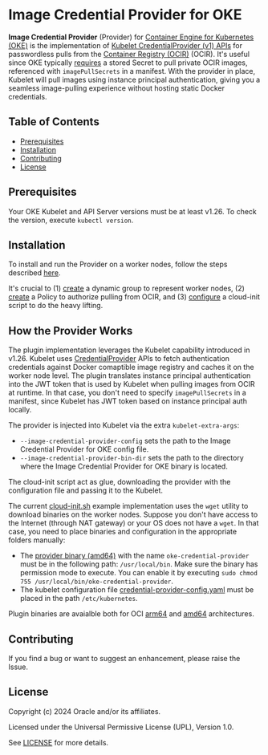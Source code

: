 # Image Credential Provider for OKE

<b>Image Credential Provider</b> (Provider) for  [Container Engine for Kubernetes (OKE)](https://www.oracle.com/cloud/cloud-native/container-engine-kubernetes/) is the implementation of [Kubelet CredentialProvider (v1) APIs](https://kubernetes.io/docs/reference/config-api/kubelet-credentialprovider.v1/) for passwordless pulls from the [Container Registry (OCIR)](https://www.oracle.com/cloud/cloud-native/container-registry/) (OCIR). It's useful since OKE typically [requires](https://docs.oracle.com/en-us/iaas/Content/ContEng/Tasks/contengpullingimagesfromocir.htm) a stored Secret to pull private OCIR images, referenced with `imagePullSecrets` in a manifest. With the provider in place, Kubelet will pull images using instance principal authentication, giving you a seamless image-pulling experience without hosting static Docker credentials.

## Table of Contents
- [Prerequisites](#prerequisites)
- [Installation](#installation)
- [Contributing](#contributing)
- [License](#license)

## Prerequisites 
Your OKE Kubelet and API Server versions must be at least v1.26. To check the version, execute `kubectl version`.


## Installation
To install and run the Provider on a worker nodes, follow the steps described [here](/examples/run-on-worker-instance-principal/). 

It's crucial to (1) [create](#1-create-dynamic-group-for-oke-worker-nodes) a dynamic group to represent worker nodes, (2) [create](#2-create-policy-to-pull-images) a Policy to authorize pulling from OCIR, and (3) [configure](#3-configure-cloud-init-for-oke-node-pool) a cloud-init script to do the heavy lifting.

## How the Provider Works
The plugin implementation leverages the Kubelet capability introduced in v1.26. Kubelet uses [CredentialProvider](https://kubernetes.io/docs/reference/config-api/kubelet-credentialprovider.v1/) APIs to fetch authentication credentials against Docker comaptible image registry and caches it on the worker node level. The plugin translates instance principal authentication into the JWT token that is used by Kubelet when pulling images from OCIR at runtime. In that case, you don't need to specify `imagePullSecrets` in a manifest, since Kubelet has JWT token based on instance principal auth locally.

The provider is injected into Kubelet via the extra `kubelet-extra-args`:
- `--image-credential-provider-config` sets the path to the Image Credential Provider for OKE config file.
- `--image-credential-provider-bin-dir` sets the path to the directory where the Image Credential Provider for OKE binary is located.

The cloud-init script act as glue, downloading the provider with the configuration file and passing it to the Kubelet. 

The current [cloud-init.sh](examples/run-on-worker-instance-principal/cloud-init.sh) example implementation uses the `wget` utility to download binaries on the worker nodes. Suppose you don't have access to the Internet (through NAT gateway) or your OS does not have a `wget`. In that case, you need to place binaries and configuration in the appropriate folders manually:
- The [provider binary (amd64)](https://github.com/oracle-devrel/oke-credential-provider-for-ocir/releases/latest/download/oke-credential-provider-for-ocir-linux-amd64) with the name `oke-credential-provider` must be in the following path: `/usr/local/bin`. Make sure the binary has permission mode to execute. You can enable it by executing `sudo chmod 755 /usr/local/bin/oke-credential-provider`.
- The kubelet configuration file [credential-provider-config.yaml](https://github.com/oracle-devrel/oke-credential-provider-for-ocir/releases/latest/download/credential-provider-config.yaml) must be placed in the path `/etc/kubernetes`.

Plugin binaries are avaialble both for OCI [arm64](https://github.com/oracle-devrel/oke-credential-provider-for-ocir/releases/latest/download/oke-credential-provider-for-ocir-linux-arm64) and [amd64](https://github.com/oracle-devrel/oke-credential-provider-for-ocir/releases/latest/download/oke-credential-provider-for-ocir-linux-amd64) architectures.

## Contributing

If you find a bug or want to suggest an enhancement, please raise the Issue.

## License
Copyright (c) 2024 Oracle and/or its affiliates.

Licensed under the Universal Permissive License (UPL), Version 1.0.

See [LICENSE](LICENSE) for more details.